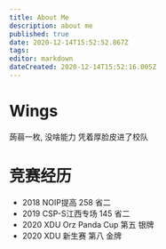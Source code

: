 ```yaml
---
title: About Me
description: about me
published: true
date: 2020-12-14T15:52:52.867Z
tags: 
editor: markdown
dateCreated: 2020-12-14T15:52:16.005Z
---
```


# Wings

蒟蒻一枚, 没啥能力
凭着厚脸皮进了校队

# 竞赛经历

- 2018 NOIP提高 258 省二
- 2019 CSP-S江西专场 145 省二
- 2020 XDU Orz Panda Cup 第五 银牌
- 2020 XDU 新生赛 第八 金牌